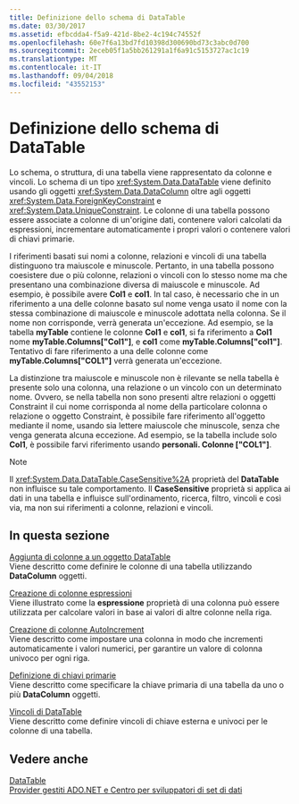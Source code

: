 ```yaml
---
title: Definizione dello schema di DataTable
ms.date: 03/30/2017
ms.assetid: efbcdda4-f5a9-421d-8be2-4c194c74552f
ms.openlocfilehash: 60e7f6a13bd7fd10398d300690bd73c3abc0d700
ms.sourcegitcommit: 2eceb05f1a5bb261291a1f6a91c5153727ac1c19
ms.translationtype: MT
ms.contentlocale: it-IT
ms.lasthandoff: 09/04/2018
ms.locfileid: "43552153"
---
```

# <a name="datatable-schema-definition"></a>Definizione dello schema di DataTable
Lo schema, o struttura, di una tabella viene rappresentato da colonne e vincoli. Lo schema di un tipo <xref:System.Data.DataTable> viene definito usando gli oggetti <xref:System.Data.DataColumn> oltre agli oggetti <xref:System.Data.ForeignKeyConstraint> e <xref:System.Data.UniqueConstraint>. Le colonne di una tabella possono essere associate a colonne di un'origine dati, contenere valori calcolati da espressioni, incrementare automaticamente i propri valori o contenere valori di chiavi primarie.  
  
 I riferimenti basati sui nomi a colonne, relazioni e vincoli di una tabella distinguono tra maiuscole e minuscole. Pertanto, in una tabella possono coesistere due o più colonne, relazioni o vincoli con lo stesso nome ma che presentano una combinazione diversa di maiuscole e minuscole. Ad esempio, è possibile avere **Col1** e **col1**. In tal caso, è necessario che in un riferimento a una delle colonne basato sul nome venga usato il nome con la stessa combinazione di maiuscole e minuscole adottata nella colonna. Se il nome non corrisponde, verrà generata un'eccezione. Ad esempio, se la tabella **myTable** contiene le colonne **Col1** e **col1**, si fa riferimento a **Col1** nome  **myTable.Columns["Col1"]**, e **col1** come **myTable.Columns["col1"]**. Tentativo di fare riferimento a una delle colonne come **myTable.Columns["COL1"]** verrà generata un'eccezione.  
  
 La distinzione tra maiuscole e minuscole non è rilevante se nella tabella è presente solo una colonna, una relazione o un vincolo con un determinato nome. Ovvero, se nella tabella non sono presenti altre relazioni o oggetti Constraint il cui nome corrisponda al nome della particolare colonna o relazione o oggetto Constraint, è possibile fare riferimento all'oggetto mediante il nome, usando sia lettere maiuscole che minuscole, senza che venga generata alcuna eccezione. Ad esempio, se la tabella include solo **Col1**, è possibile farvi riferimento usando **personali. Colonne ["COL1"]**.  
  
> [!NOTE]
>  Il <xref:System.Data.DataTable.CaseSensitive%2A> proprietà del **DataTable** non influisce su tale comportamento. Il **CaseSensitive** proprietà si applica ai dati in una tabella e influisce sull'ordinamento, ricerca, filtro, vincoli e così via, ma non sui riferimenti a colonne, relazioni e vincoli.  
  
## <a name="in-this-section"></a>In questa sezione  
 [Aggiunta di colonne a un oggetto DataTable](../../../../../docs/framework/data/adonet/dataset-datatable-dataview/adding-columns-to-a-datatable.md)  
 Viene descritto come definire le colonne di una tabella utilizzando **DataColumn** oggetti.  
  
 [Creazione di colonne espressioni](../../../../../docs/framework/data/adonet/dataset-datatable-dataview/creating-expression-columns.md)  
 Viene illustrato come la **espressione** proprietà di una colonna può essere utilizzata per calcolare valori in base ai valori di altre colonne nella riga.  
  
 [Creazione di colonne AutoIncrement](../../../../../docs/framework/data/adonet/dataset-datatable-dataview/creating-autoincrement-columns.md)  
 Viene descritto come impostare una colonna in modo che incrementi automaticamente i valori numerici, per garantire un valore di colonna univoco per ogni riga.  
  
 [Definizione di chiavi primarie](../../../../../docs/framework/data/adonet/dataset-datatable-dataview/defining-primary-keys.md)  
 Viene descritto come specificare la chiave primaria di una tabella da uno o più **DataColumn** oggetti.  
  
 [Vincoli di DataTable](../../../../../docs/framework/data/adonet/dataset-datatable-dataview/datatable-constraints.md)  
 Viene descritto come definire vincoli di chiave esterna e univoci per le colonne di una tabella.  
  
## <a name="see-also"></a>Vedere anche  
 [DataTable](../../../../../docs/framework/data/adonet/dataset-datatable-dataview/datatables.md)  
 [Provider gestiti ADO.NET e Centro per sviluppatori di set di dati](https://go.microsoft.com/fwlink/?LinkId=217917)
